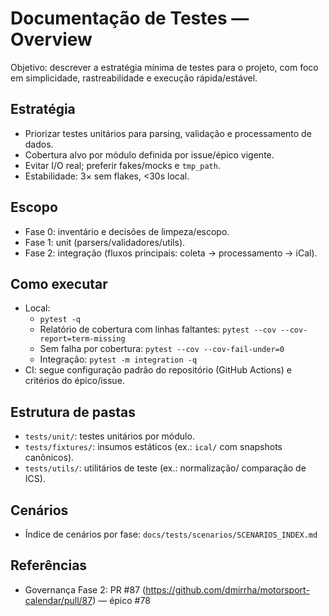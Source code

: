 # Documentação de Testes — Overview

Objetivo: descrever a estratégia mínima de testes para o projeto, com foco em simplicidade, rastreabilidade e execução rápida/estável.

## Estratégia
- Priorizar testes unitários para parsing, validação e processamento de dados.
- Cobertura alvo por módulo definida por issue/épico vigente.
- Evitar I/O real; preferir fakes/mocks e `tmp_path`.
- Estabilidade: 3× sem flakes, <30s local.

## Escopo
- Fase 0: inventário e decisões de limpeza/escopo.
- Fase 1: unit (parsers/validadores/utils).
- Fase 2: integração (fluxos principais: coleta → processamento → iCal).

## Como executar
- Local:
  - `pytest -q`
  - Relatório de cobertura com linhas faltantes: `pytest --cov --cov-report=term-missing`
  - Sem falha por cobertura: `pytest --cov --cov-fail-under=0`
  - Integração: `pytest -m integration -q`
- CI: segue configuração padrão do repositório (GitHub Actions) e critérios do épico/issue.

## Estrutura de pastas
- `tests/unit/`: testes unitários por módulo.
- `tests/fixtures/`: insumos estáticos (ex.: `ical/` com snapshots canônicos).
- `tests/utils/`: utilitários de teste (ex.: normalização/ comparação de ICS).

## Cenários
- Índice de cenários por fase: `docs/tests/scenarios/SCENARIOS_INDEX.md`

## Referências
- Governança Fase 2: PR #87 (https://github.com/dmirrha/motorsport-calendar/pull/87) — épico #78
